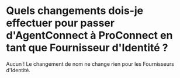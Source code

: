 # Quels changements dois-je effectuer pour passer d'AgentConnect à ProConnect en tant que Fournisseur d'Identité ?

Aucun ! Le changement de nom ne change rien pour les Fournisseurs d'Identité.
